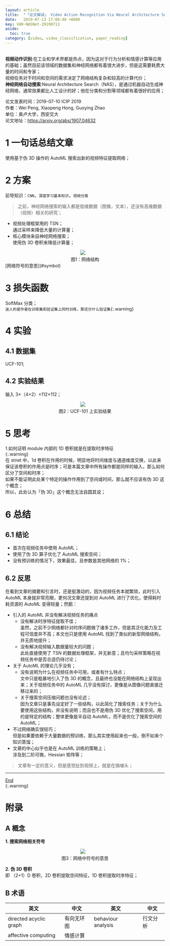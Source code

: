 ```yaml
---
layout: article
title:  "「论文解读」 Video Action Recognition Via Neural Architecture Searching"
date:   2019-07-13 17:06:40 +0800
key: VAR-NASNet-20190713
aside:
  toc: true
category: [video, video_classification, paper_reading]
---
```

<span id='head'></span>   
**视频动作识别**:在工业和学术界都是热点，因为这对于行为分析和情感计算等应用的基础；虽然目前该领域的数据集和神经网络都有着很大进步，但是这需要耗费大量的时间和专家；     
视频任务对于时间和空间的需求决定了网络结构复杂和较高的计算代价；    
**神经网络自动搜索**:Neural Architecture Search（NAS），是通过机器自动生成神经网络，通常效果都比人工设计的好；他在分类和分割等领域都有着很好的应用；    

>
论文发表时间：2019-07-10 ICIP 2019      
作者：Wei Peng, Xiaopeng Hong, Guoying Zhao        
单位：奥卢大学，西安交大            
论文地址：<https://arxiv.org/abs/1907.04632>   

<!--more-->   

# 1 一句话总结文章
使用基于伪 3D 操作的 AutoML 搜索出新的视频特征提取网络；    

# 2 方案
前导知识：`CNN`，`深度学习基本知识`，`视频分类`     

>之前，神经网络搜索的输入都是低维数据（图像，文本），还没有高维数据（视频）相关的研究；     

- 视频处理框架用的 TSN；    
通过采样来降低大量的计算量；    
- 核心模块来自神经网络搜索；    
使用伪 3D 卷积来降低计算量；   

<center class="half">
  <img src="/assets/images/video/claaification/automl/Video-Action-Recognition-Via-Neural-Architecture-Searching/net.png" />&emsp;<br>图1：网络结构
</center>
[网络符号的意思](#symbol)     

# 3 损失函数
SoftMax 分类；    
`迷人的是作者在训练集和验证集上同时训练，那还分什么验证集`{:.warning}     

# 4 实验
## 4.1 数据集
UCF-101;    

## 4.2 实验结果
输入 3×（4×2）×112×112；    

<center class="half">
  <img src="/assets/images/video/claaification/automl/Video-Action-Recognition-Via-Neural-Architecture-Searching/result.png" />&emsp;<br>图2：UCF-101 上实验结果
</center>


# 5 思考
1.如何证明 module 内部的 1D 卷积就是在提取时序特征  
{:.warning}    
在 stnet 中，1d 卷积在作用的时候，明显地将时间维度与通道维度交换，以此来保证该卷积的作用点是时序；可是本篇文章中所有操作都是同样的输入，那么如何区分了空间和时序；    
如果不能证明此处某个特定的操作作用到了空间或时间，那么就不应该有伪 3D 这个概念；    
所以，此处认为「伪 3D」这个概念无法自圆其说；    


# 6 总结
## 6.1 结论
- 首次在视频任务中使用 AutoML；    
- 使用了伪 3D 算子优化了 AutoML 搜索空间；     
- 没有预训练的情况下，效果最佳，且参数是其他网络的 1%；     


## 6.2 反思
在看到文章的摘要和引言时，还是挺激动的，因为视频任务本就繁琐，此时引入 AutoML 本身就非常亮眼，更何况文章还提到对 AutoML 进行了优化，使得耗时耗资源的 AutoML 变得轻量；然鹅：   
- 引入的 AutoML 并没有解决视频任务的痛点
  - 没有解决时序特征提取不佳；   
  虽然，之前不少网络都针对时序问题做了诸多工作，但是其泛化能力及工程可信度并不高；本文也只是使用 AutoML 找到了类似的新型网络结构，并无质地提升；    
  - 没有解决视频输入数据量较大的问题；    
  此处直接使用了 TSN 的数据处理框架，并无新意；且均匀采样策略在视频任务中是否合适仍待讨论；    
- 关于 AutoML 的理论几乎没有；    
  - 没有说明为什么在视频任务中可用，或者有什么特点；    
  文中只是粗暴地引入了伪 3D 的概念，且最终也没能在网络结构上呈现出来；关于视频任务中的 AutoML 几乎没有探讨，更像是从图像问题直接迁移过来的；     
  - 关于搜索空间压缩问题也没有论述；    
  因为文章只是事先设定好了一些结构，以此简化了搜索任务；关于为什么要使用这些结构，并没有说明；而且也不是用伪 3D 优化了搜索空间，用的是特定的结构；整体更像是半自动 AutoML，而不是优化了搜索空间的 AutoML；      
- 不过网络确实很轻巧；    
但是如果要依赖于大量数据的预训练，那么其实使用起来也一般，倒不如来个知识蒸馏；    
- 文章的中心似乎也是在 AutoML 训练的策略上；   
涉及到二阶可微，Hessian 矩阵等；    

>文章有一定的意义，但是感觉扯到视频上，就是在搞噱头；     



------------------
[End](#head)   
{:.warning}  

# 附录
## A 概念
<span id="symbol">**1. 搜索网络相关符号**</span>    
<center class="half">
  <img src="/assets/images/video/claaification/automl/Video-Action-Recognition-Via-Neural-Architecture-Searching/symbol.png" />&emsp;<br>图3：网络中符号的意思
</center>

<span id="symbol">**2. 伪 3D 卷积**</span>    
即 （2+1）D 卷积，2D 卷积提取空间特征，1D 卷积提取时序特征；    


## B 术语

| 英文 | 中文 | 英文 | 中文 |
| --- | --- | --- | --- |
| directed acyclic graph | 有向无环图 | behaviour analysis | 行文分析 |
| affective computing | 情感计算 |   |  |
